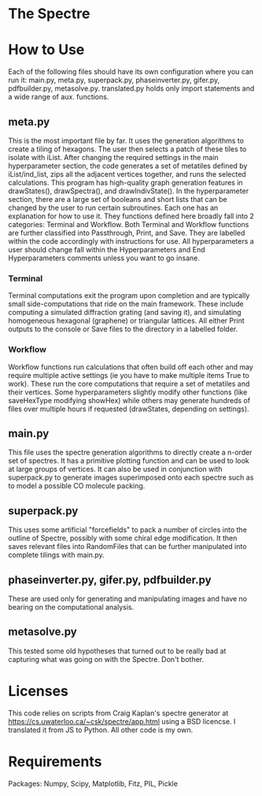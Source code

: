 # The Spectre
# How to Use
Each of the following files should have its own configuration where you can run it: main.py, meta.py, superpack.py, phaseinverter.py, gifer.py, pdfbuilder.py, metasolve.py. translated.py holds only import statements and a wide range of aux. functions.

## meta.py
This is the most important file by far. It uses the generation algorithms to create a tiling of hexagons. The user then selects a patch of these tiles to isolate with iList. After changing the required settings in the main hyperparameter section, the code generates a set of metatiles defined by iList/ind_list, zips all the adjacent vertices together, and runs the selected calculations. This program has high-quality graph generation features in drawStates(), drawSpectra(), and drawIndivState(). In the hyperparameter section, there are a large set of booleans and short lists that can be changed by the user to run certain subroutines. Each one has an explanation for how to use it. They functions defined here broadly fall into 2 categories: Terminal and Workflow. Both Terminal and Workflow functions are further classified into Passthrough, Print, and Save. They are labelled within the code accordingly with instructions for use. All hyperparameters a user should change fall within the Hyperparameters and End Hyperparameters comments unless you want to go insane.

### Terminal
Terminal computations exit the program upon completion and are typically small side-computations that ride on the main framework. These include computing a simulated diffraction grating (and saving it), and simulating homogeneous hexagonal (graphene) or triangular lattices. All either Print outputs to the console or Save files to the directory in a labelled folder.

### Workflow
Workflow functions run calculations that often build off each other and may require multiple active settings (ie you have to make multiple items True to work). These run the core computations that require a set of metatiles and their vertices. Some hyperparameters slightly modify other functions (like saveHexType modifying showHex) while others may generate hundreds of files over multiple hours if requested (drawStates, depending on settings).

## main.py
This file uses the spectre generation algorithms to directly create a n-order set of spectres. It has a primitive plotting function and can be used to look at large groups of vertices. It can also be used in conjunction with superpack.py to generate images superimposed onto each spectre such as to model a possible CO molecule packing.

## superpack.py
This uses some artificial "forcefields" to pack a number of circles into the outline of Spectre, possibly with some chiral edge modification. It then saves relevant files into RandomFiles that can be further manipulated into complete tilings with main.py.

## phaseinverter.py, gifer.py, pdfbuilder.py
These are used only for generating and manipulating images and have no bearing on the computational analysis.

## metasolve.py
This tested some old hypotheses that turned out to be really bad at capturing what was going on with the Spectre. Don't bother.

# Licenses
This code relies on scripts from Craig Kaplan's spectre generator at https://cs.uwaterloo.ca/~csk/spectre/app.html using a BSD licencse. I translated it from JS to Python. All other code is my own.

# Requirements
Packages: Numpy, Scipy, Matplotlib, Fitz, PIL, Pickle

